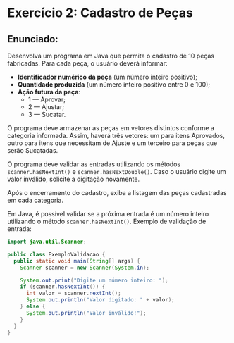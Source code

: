 # Exercício 2: Cadastro de Peças

## Enunciado:
Desenvolva um programa em Java que permita o cadastro de 10 peças fabricadas. Para cada peça, o usuário deverá informar:

- **Identificador numérico da peça** (um número inteiro positivo);
- **Quantidade produzida** (um número inteiro positivo entre 0 e 100);
- **Ação futura da peça**:
  - 1 — Aprovar;
  - 2 — Ajustar;
  - 3 — Sucatar.

O programa deve armazenar as peças em vetores distintos conforme a categoria informada. Assim, haverá três vetores: um para itens Aprovados, outro para itens que necessitam de Ajuste e um terceiro para peças que serão Sucatadas.

O programa deve validar as entradas utilizando os métodos `scanner.hasNextInt()` e `scanner.hasNextDouble()`. Caso o usuário digite um valor inválido, solicite a digitação novamente.

Após o encerramento do cadastro, exiba a listagem das peças cadastradas em cada categoria.

Em Java, é possível validar se a próxima entrada é um número inteiro utilizando o método `scanner.hasNextInt()`. Exemplo de validação de entrada:

```java
import java.util.Scanner;

public class ExemploValidacao {
  public static void main(String[] args) {
    Scanner scanner = new Scanner(System.in);

    System.out.print("Digite um número inteiro: ");
    if (scanner.hasNextInt()) {
      int valor = scanner.nextInt();
      System.out.println("Valor digitado: " + valor);
    } else {
      System.out.println("Valor inválido!");
    }
  }
}
